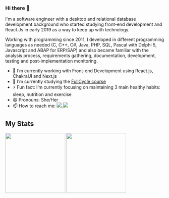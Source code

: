 ### Hi there 👋

<!--
**salescamila/salescamila** is a ✨ _special_ ✨ repository because its `README.md` (this file) appears on your GitHub profile.

Here are some ideas to get you started:

- 🔭 I’m currently working on ...
- 🌱 I’m currently learning ...
- 👯 I’m looking to collaborate on ...
- 🤔 I’m looking for help with ...
- 💬 Ask me about ...
- 📫 How to reach me: ...
- 😄 Pronouns: ...
- ⚡ Fun fact: ...
-->

I'm a software engineer with a desktop and relational database development background who started studying front-end development and React.Js in early 2019 as a way to keep up with technology.

Working with programming since 2011, I developed in different programming languages as needed (C, C++, C#, Java, PHP, SQL, Pascal with Delphi 5, Javascript and ABAP for ERP/SAP) and also became familiar with the analysis process, requirements gathering, documentation, development, testing and post-implementation monitoring.

- 🔭 I’m currently working with Front-end Development using React.js, ChakraUI and Next.js
- 🌱 I’m currently studying the [FullCycle course](https://curso.fullcycle.com.br/curso-fullcycle/)
- ⚡ Fun fact: I’m currently focusing on maintaining 3 main healthy habits: sleep, nutrition and exercise
- 😄 Pronouns: She/Her
- 📫 How to reach me: <a href="https://www.linkedin.com/in/salescamila">
   <img src="https://img.shields.io/badge/LinkedIn-3D6098?style=plastic&logo=linkedin&labelColor=3D6098" />
  </a> <a href="mailto:camilas.dev@gmail.com">
   <img src="https://img.shields.io/badge/Gmail-white?style=plastic&logo=gmail&labelColor=white" />
  </a>
  
<!-- - :books: I'm tracking my studies on the tab [Projects](https://github.com/salescamila?tab=projects)
- ⚡ Fun fact: My goal is to become a great android developer  -->
<!--
## Side Projects
- At [Debugging](https://salescamila.github.io/debugging/) I'll be catalogin the problems I face as a software engineer -->

## My Stats
<!-- img src="https://visitor-badge.glitch.me/badge?page_id=salescamila" alt="visitor badge" /-->
<div>
   <img height="190em" align="left" src="https://github-readme-stats.vercel.app/api/top-langs/?username=salescamila&show_icons=true&langs_count=8&layout=compact&theme=buefy&count_private=true"/>
   <img height="190em" align="left" src="https://github-readme-stats.vercel.app/api?username=salescamila&theme=buefy&?theme=dark&show_icons=true%count_private=true&include_all_commits=true"/> 
   <!-- img height="190em" align="left" src="https://github-readme-stats.vercel.app/api/wakatime?username=salescamila"/-->
</div>
